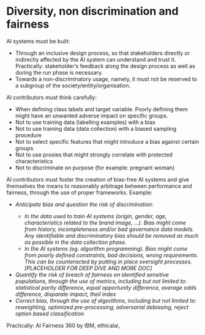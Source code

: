# Diversity, non discrimination and fairness
AI systems must be built:
- Through an inclusive design process, so that stakeholders directly or indirectly affected by the AI system can understand and trust it. Practically: stakeholder’s feedback along the design process as well as during the run phase is necessary.
- Towards a non-discriminatory usage, namely, it must not be reserved to a subgroup of the society/entity/organisation.

AI contributors must think carefully:
- When defining class labels and target variable. Poorly defining them might have an unwanted adverse impact on specific groups.
- Not to use training data (labelling examples) with a bias
- Not to use training data (data collection) with a biased sampling procedure
- Not to select specific features that might introduce a bias against certain groups
- Not to use proxies that might strongly correlate with protected characteristics
- Not to discriminate on purpose (for example: pregnant woman)

AI contributors must foster the creation of bias-free AI systems and give themselves the means to reasonably arbitrage between performance and fairness, through the use of proper frameworks. Example:
<ul>
      <li><i>Anticipate bias and question the risk of discrimination:
        <ul>
           <li><i>In the data used to train AI systems (origin, gender, age, characteristics related to the brand image, …). Bias might come from history, incompleteness and/or bad governance data models. Any identifiable and discriminatory bias should be removed as much as possible in the data collection phase.</i></li>
           <li><i>In the AI systems (eg. algorithm programming). Bias might come from poorly defined constraints, bad decisions, wrong requirements. This can be counteracted by putting in place oversight processes. [PLACEHOLDER FOR DEEP DIVE AND MORE DOC]</i></li>
        </ul> </i></li>
      <li><i>Quantify the risk of breach of fairness on identified sensitive populations, through the use of metrics, including but not limited to: statistical parity difference, equal opportunity difference, average odds difference, disparate impact, theil index </i></li>
      <li><i>Correct bias, through the use of algorithms, including but not limited to: reweighting, optimized pre-processing, adversarial debiasing, reject option based classification</i></li>
</ul>
Practically: AI Fairness 360 by IBM, ethicalai,


